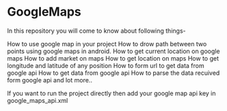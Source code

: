 # GoogleMaps

In this repository you will come to know about following things-

How to use google map in your project
How to drow path between two points using google maps in android. 
How to get current location on google maps
How to add market on maps
How to get location on maps
How to get longitude and latitude of any position
How to form url to get data from google api
How to get data from google api
How to parse the data recuived form google api
and lot more..

If you want to run the project directly then add your google map api key in google_maps_api.xml 
